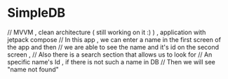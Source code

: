 # SimpleDB
// MVVM , clean architecture ( still working on it :) ) , application with jetpack compose // In this app , we can enter a name in the first screen of the app and then // we are able to see the name and it's id on the second screen , // Also there is a search section that allows us to look for // An specific name's Id , if there is not such a name in DB // Then we will see "name not found"
